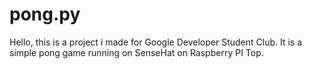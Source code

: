 # pong.py

Hello,
this is a project i made for Google Developer Student Club. It is a simple pong game running on SenseHat on Raspberry PI Top.
